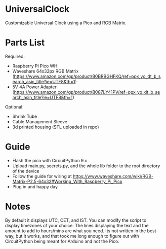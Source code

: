 # UniversalClock
Customizable Universal Clock using a Pico and RGB Matrix.

# Parts List
Required:
- Raspberry Pi Pico WH
- Waveshare 64x32px RGB Matrix (https://www.amazon.com/gp/product/B0BRBGHFKQ/ref=ppx_yo_dt_b_search_asin_title?ie=UTF8&th=1)
- 5V 4A Power Adapter (https://www.amazon.com/gp/product/B087LY41PV/ref=ppx_yo_dt_b_search_asin_title?ie=UTF8&th=1)

Optional:
- Shrink Tube
- Cable Management Sleeve
- 3d printed housing (STL uploaded in repo)

# Guide
- Flash the pico with CircuitPython 9.x
- Upload main.py, secrets.py, and the whole lib folder to the root directory of the device
- Follow the guide for wiring at https://www.waveshare.com/wiki/RGB-Matrix-P2.5-64x32#Working_With_Raspberry_Pi_Pico
- Plug in and happy day

# Notes
By default it displays UTC, CET, and IST. You can modify the script to display timezones of your choice. The lines displaying the text and the amount to add to hours/mins are what you need. 
Its not written in the best way, but it works, and that took me long enough to figure out with CircuitPython being meant for Arduino and not the Pico.
